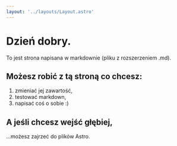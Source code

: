 ```yaml
---
layout: '../layouts/Layout.astro'
---
```


# Dzień dobry.
To jest strona napisana w markdownie (pliku z rozszerzeniem .md).

## Możesz robić z tą stroną co chcesz:
1. zmieniać jej zawartość,
2. testować markdown,
3. napisać coś o sobie :)

## A jeśli chcesz wejść głębiej,
...możesz zajrzeć do plików Astro.
